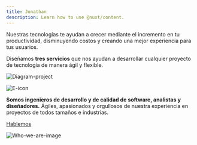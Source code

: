 ```yaml
---
title: Jonathan
description: Learn how to use @nuxt/content.
---
```


<!-- Hero Services -->
<column id="body-index__hero-services" mode="normal">

<block>

<hero-services>

<template v-slot:side-a>

![LKMX](./img/collage-full.png)

</template>

<template v-slot:side-b>

servicios.txt

# Servicios

Desarrollamos plataformas resilientes, intuitivas y seguras para negocios de todos los tamaños.

</template>

</hero-services>

</block>

</column>
















<!-- Rubbon -->

<column id="body-index__services-rubbon" mode="full">

<block>

Nuestras tecnologías te ayudan a crecer mediante el incremento en tu productividad, disminuyendo costos y creando una mejor experiencia para tus usuarios.

</block>

</column>










<!-- Services Cubes Title -->
<column id="body-index__services-cubes-title" mode="full">

<block>

Diseñamos **tres servicios** que nos ayudan a desarrollar cualquier proyecto de tecnología 
de manera ágil y flexible.

</block>

</column>










<!-- Services Diagram  -->
<column id="body-index__services-diagram" mode="full">

<block>

![Diagram-project](./img/diagram-project-full.png)

</block>

</column>










<!-- Services Cubes -->
<column id="body-index__services-cubes" mode="full" number="3" number-m="2" number-s="1">

<block> 

<btn-services>

<template v-slot:btn-services-title>

#### Discovery

</template>

<template v-slot:btn-services-description>

Nuestras soluciones comienzan mediante el estudio previo de los retos y los objetivos por cumplir. Este será el punto de inicio para el éxito del proyecto.

</template>

<template v-slot:btn-services-image>

![Arrow](./img/arrow-right-blue.svg)

</template>

</btn-services>

</block>

<block>

<btn-services>

<template v-slot:btn-services-title>

#### Application <br> Development

</template>

<template v-slot:btn-services-description>

Con base en lo que descubrimos, creamos increíbles experiencias web y móviles que involucran manejo de datos, big data, blockchain e inteligencia artificial.

</template>

<template v-slot:btn-services-image>

![Arrow](./img/arrow-right-blue.svg)

</template>

</btn-services>

</block>

<block>

<btn-services>

<template v-slot:btn-services-title>

#### Application <br> Maintenance & Support

</template>

<template v-slot:btn-services-description>

Al final del desarrollo ofrecemos servicios de mantenimiento y soporte para una estabilización y transferencia exitosa <br>
de la plataforma.

</template>

<template v-slot:btn-services-image>

![Arrow](./img/arrow-right-blue.svg)

</template>

</btn-services>

</block>

</column>

















<!-- Who we are -->
<column id="body-index__who-we-are-services" mode="full">

<block id="who-we-are-description">

![E-icon](./img/e-letter.png)

**Somos ingenieros de desarrollo y de calidad de software, analistas y diseñadores.** Ágiles, apasionados y orgullosos de nuestra experiencia en proyectos de todos tamaños e industrias. 

[Hablemos]()

</block>

<block id="who-we-are-image">

![Who-we-are-image](./img/collage-lets-talk.png)

</block>

</column>
